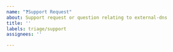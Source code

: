 ```yaml
---
name: "❓Support Request"
about: Support request or question relating to external-dns
title: ''
labels: triage/support
assignees: ''

---
```


<!--
STOP -- PLEASE READ!

GitHub is not the right place for support requests.

If you're looking for help, check our [docs](https://github.com/kubernetes-sigs/external-dns/tree/HEAD/docs).

You can also post your question on the [Kubernetes Slack #external-dns](https://kubernetes.slack.com/archives/C771MKDKQ).

-->
